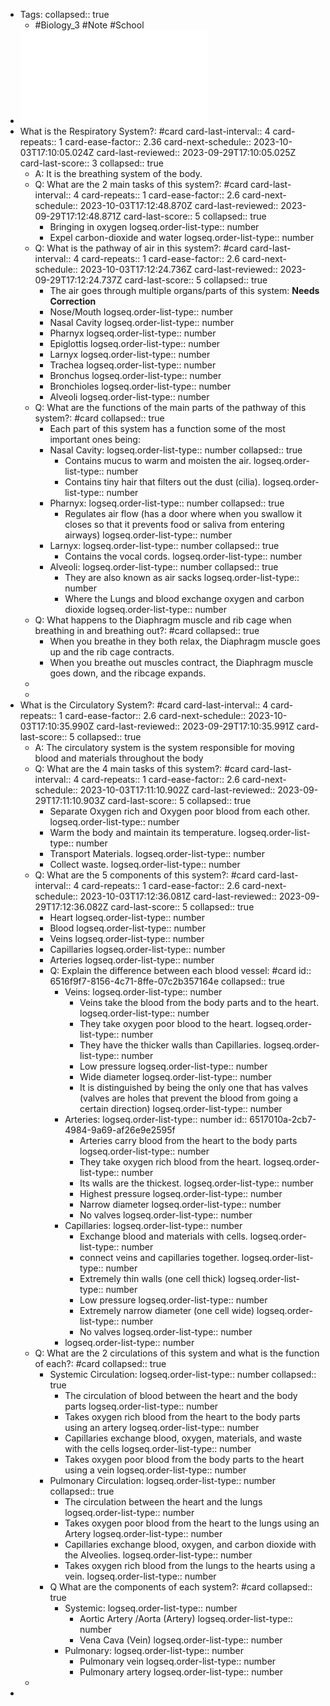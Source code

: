 - Tags:
  collapsed:: true
	- #Biology_3 #Note #School
- ![Ch30.1.pdf](../assets/Ch30.1_1696004074807_0.pdf)
- What is the Respiratory System?: #card
  card-last-interval:: 4
  card-repeats:: 1
  card-ease-factor:: 2.36
  card-next-schedule:: 2023-10-03T17:10:05.024Z
  card-last-reviewed:: 2023-09-29T17:10:05.025Z
  card-last-score:: 3
  collapsed:: true
	- A: It is the breathing system of the body.
	- Q: What are the 2 main tasks of this system?: #card
	  card-last-interval:: 4
	  card-repeats:: 1
	  card-ease-factor:: 2.6
	  card-next-schedule:: 2023-10-03T17:12:48.870Z
	  card-last-reviewed:: 2023-09-29T17:12:48.871Z
	  card-last-score:: 5
	  collapsed:: true
		- Bringing in oxygen
		  logseq.order-list-type:: number
		- Expel carbon-dioxide and water
		  logseq.order-list-type:: number
	- Q: What is the pathway of air in this system?: #card
	  card-last-interval:: 4
	  card-repeats:: 1
	  card-ease-factor:: 2.6
	  card-next-schedule:: 2023-10-03T17:12:24.736Z
	  card-last-reviewed:: 2023-09-29T17:12:24.737Z
	  card-last-score:: 5
	  collapsed:: true
		- The air goes through multiple organs/parts of this system: **Needs Correction**
		- Nose/Mouth
		  logseq.order-list-type:: number
		- Nasal Cavity
		  logseq.order-list-type:: number
		- Pharnyx
		  logseq.order-list-type:: number
		- Epiglottis
		  logseq.order-list-type:: number
		- Larnyx
		  logseq.order-list-type:: number
		- Trachea
		  logseq.order-list-type:: number
		- Bronchus
		  logseq.order-list-type:: number
		- Bronchioles
		  logseq.order-list-type:: number
		- Alveoli
		  logseq.order-list-type:: number
	- Q: What are the functions of the main parts of the pathway of this system?: #card
	  collapsed:: true
		- Each part of this system has a function some of the most important ones being:
		- Nasal Cavity:
		  logseq.order-list-type:: number
		  collapsed:: true
			- Contains mucus to warm and moisten the air.
			  logseq.order-list-type:: number
			- Contains tiny hair that filters out the dust (cilia).
			  logseq.order-list-type:: number
		- Pharnyx:
		  logseq.order-list-type:: number
		  collapsed:: true
			- Regulates air flow (has a door where when you swallow it closes so that it prevents food or saliva from entering airways)
			  logseq.order-list-type:: number
		- Larnyx:
		  logseq.order-list-type:: number
		  collapsed:: true
			- Contains the vocal cords.
			  logseq.order-list-type:: number
		- Alveoli:
		  logseq.order-list-type:: number
		  collapsed:: true
			- They are also known as air sacks
			  logseq.order-list-type:: number
			- Where the Lungs and blood exchange oxygen and carbon dioxide
			  logseq.order-list-type:: number
	- Q: What happens to the Diaphragm muscle and rib cage when breathing in and breathing out?: #card
	  collapsed:: true
		- When you breathe in they both relax, the Diaphragm muscle goes up and the rib cage contracts.
		- When you breathe out muscles contract, the Diaphragm muscle goes down, and the ribcage expands.
	-
	-
- What is the Circulatory System?: #card
  card-last-interval:: 4
  card-repeats:: 1
  card-ease-factor:: 2.6
  card-next-schedule:: 2023-10-03T17:10:35.990Z
  card-last-reviewed:: 2023-09-29T17:10:35.991Z
  card-last-score:: 5
  collapsed:: true
	- A: The circulatory system is the system responsible for moving blood and materials throughout the body
	- Q: What are the 4 main tasks of this system?: #card
	  card-last-interval:: 4
	  card-repeats:: 1
	  card-ease-factor:: 2.6
	  card-next-schedule:: 2023-10-03T17:11:10.902Z
	  card-last-reviewed:: 2023-09-29T17:11:10.903Z
	  card-last-score:: 5
	  collapsed:: true
		- Separate Oxygen rich and Oxygen poor blood from each other.
		  logseq.order-list-type:: number
		- Warm the body and maintain its temperature.
		  logseq.order-list-type:: number
		- Transport Materials.
		  logseq.order-list-type:: number
		- Collect waste.
		  logseq.order-list-type:: number
	- Q: What are the 5 components of this system?: #card
	  card-last-interval:: 4
	  card-repeats:: 1
	  card-ease-factor:: 2.6
	  card-next-schedule:: 2023-10-03T17:12:36.081Z
	  card-last-reviewed:: 2023-09-29T17:12:36.082Z
	  card-last-score:: 5
	  collapsed:: true
		- Heart
		  logseq.order-list-type:: number
		- Blood
		  logseq.order-list-type:: number
		- Veins
		  logseq.order-list-type:: number
		- Capillaries
		  logseq.order-list-type:: number
		- Arteries
		  logseq.order-list-type:: number
		- Q: Explain the difference between each blood vessel: #card
		  id:: 6516f9f7-8156-4c71-8ffe-07c2b357164e
		  collapsed:: true
			- Veins:
			  logseq.order-list-type:: number
				- Veins take the blood from the body parts and to the heart.
				  logseq.order-list-type:: number
				- They take oxygen poor blood to the heart.
				  logseq.order-list-type:: number
				- They have the thicker walls than Capillaries.
				  logseq.order-list-type:: number
				- Low pressure
				  logseq.order-list-type:: number
				- Wide diameter
				  logseq.order-list-type:: number
				- It is distinguished by being the only one that has valves (valves are holes that prevent the blood from going a certain direction)
				  logseq.order-list-type:: number
			- Arteries:
			  logseq.order-list-type:: number
			  id:: 6517010a-2cb7-4984-9a69-af26e9e2595f
				- Arteries carry blood from the heart to the body parts
				  logseq.order-list-type:: number
				- They take oxygen rich blood from the heart.
				  logseq.order-list-type:: number
				- Its walls are the thickest.
				  logseq.order-list-type:: number
				- Highest pressure
				  logseq.order-list-type:: number
				- Narrow diameter
				  logseq.order-list-type:: number
				- No valves
				  logseq.order-list-type:: number
			- Capillaries:
			  logseq.order-list-type:: number
				- Exchange blood and materials with cells.
				  logseq.order-list-type:: number
				- connect veins and capillaries together.
				  logseq.order-list-type:: number
				- Extremely thin walls (one cell thick)
				  logseq.order-list-type:: number
				- Low pressure
				  logseq.order-list-type:: number
				- Extremely narrow diameter (one cell wide)
				  logseq.order-list-type:: number
				- No valves
				  logseq.order-list-type:: number
			- logseq.order-list-type:: number
	- Q: What are the 2 circulations of this system and what is the function of each?: #card
	  collapsed:: true
		- Systemic Circulation:
		  logseq.order-list-type:: number
		  collapsed:: true
			- The circulation of blood between the heart and the body parts
			  logseq.order-list-type:: number
			- Takes oxygen rich blood from the heart to the body parts using an artery
			  logseq.order-list-type:: number
			- Capillaries exchange blood, oxygen, materials, and waste with the cells
			  logseq.order-list-type:: number
			- Takes oxygen poor blood from the body parts to the heart using a vein
			  logseq.order-list-type:: number
		- Pulmonary Circulation:
		  logseq.order-list-type:: number
		  collapsed:: true
			- The circulation between the heart and the lungs
			  logseq.order-list-type:: number
			- Takes oxygen poor blood from the heart to the lungs using an Artery
			  logseq.order-list-type:: number
			- Capillaries exchange blood, oxygen, and carbon dioxide with the Alveolies.
			  logseq.order-list-type:: number
			- Takes oxygen rich blood from the lungs to the hearts using a vein.
			  logseq.order-list-type:: number
		- Q What are the components of each system?: #card
		  collapsed:: true
			- Systemic:
			  logseq.order-list-type:: number
				- Aortic Artery /Aorta (Artery)
				  logseq.order-list-type:: number
				- Vena Cava (Vein)
				  logseq.order-list-type:: number
			- Pulmonary:
			  logseq.order-list-type:: number
				- Pulmonary vein
				  logseq.order-list-type:: number
				- Pulmonary artery
				  logseq.order-list-type:: number
	-
-